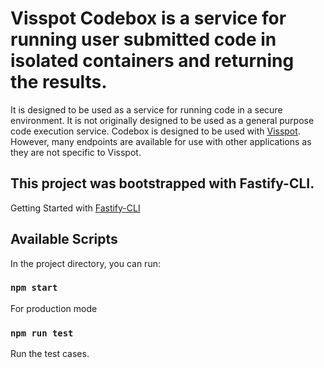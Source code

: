 # Visspot Codebox is a service for running user submitted code in isolated containers and returning the results.

It is designed to be used as a service for running code in a secure environment. It is not originally designed to be used as a general purpose code execution service. Codebox is designed to be used with [Visspot](https://github.com/1994benc/visspot). However, many endpoints are available for use with other applications as they are not specific to Visspot.

## This project was bootstrapped with Fastify-CLI.

Getting Started with [Fastify-CLI](https://www.npmjs.com/package/fastify-cli)


## Available Scripts

In the project directory, you can run:

### `npm start`

For production mode

### `npm run test`

Run the test cases.
